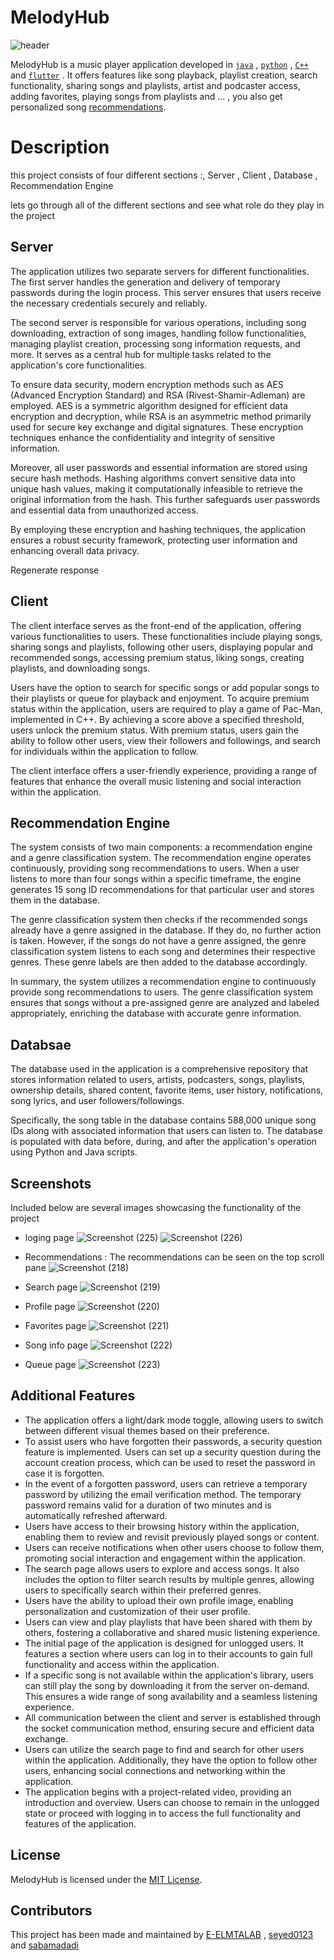 # MelodyHub

![header](https://github.com/bnsreenu/python_for_microscopists/assets/117757969/1d4d9ddb-7cf3-4fbd-b70c-8c1f0e65ae18)


MelodyHub is a music player application developed in [`java`](https://www.java.com/en/download/help/whatis_java.html) , [`python`](https://www.python.org/doc/essays/blurb/) , [`C++`](https://sefiks.com/2018/08/06/deep-face-recognition-with-keras/) and [`flutter`](https://sefiks.com/2018/08/06/deep-face-recognition-with-keras/) . It offers features like song playback, playlist creation, search functionality, sharing songs and playlists, artist and podcaster access, adding favorites, playing songs from playlists and ... ,  you also get personalized song [recommendations](https://sefiks.com/2018/08/06/deep-face-recognition-with-keras/).


# Description

this project consists of four different sections :, 
 Server , Client , Database , Recommendation Engine 
 

 lets go through all of the different sections and see what role do they play in the project 

## Server

The application utilizes two separate servers for different functionalities. The first server handles the generation and delivery of temporary passwords during the login process. This server ensures that users receive the necessary credentials securely and reliably.

The second server is responsible for various operations, including song downloading, extraction of song images, handling follow functionalities, managing playlist creation, processing song information requests, and more. It serves as a central hub for multiple tasks related to the application's core functionalities.

To ensure data security, modern encryption methods such as AES (Advanced Encryption Standard) and RSA (Rivest-Shamir-Adleman) are employed. AES is a symmetric algorithm designed for efficient data encryption and decryption, while RSA is an asymmetric method primarily used for secure key exchange and digital signatures. These encryption techniques enhance the confidentiality and integrity of sensitive information.

Moreover, all user passwords and essential information are stored using secure hash methods. Hashing algorithms convert sensitive data into unique hash values, making it computationally infeasible to retrieve the original information from the hash. This further safeguards user passwords and essential data from unauthorized access.

By employing these encryption and hashing techniques, the application ensures a robust security framework, protecting user information and enhancing overall data privacy.






Regenerate response
## Client

The client interface serves as the front-end of the application, offering various functionalities to users. These functionalities include playing songs, sharing songs and playlists, following other users, displaying popular and recommended songs, accessing premium status, liking songs, creating playlists, and downloading songs.

Users have the option to search for specific songs or add popular songs to their playlists or queue for playback and enjoyment. To acquire premium status within the application, users are required to play a game of Pac-Man, implemented in C++. By achieving a score above a specified threshold, users unlock the premium status. With premium status, users gain the ability to follow other users, view their followers and followings, and search for individuals within the application to follow.

The client interface offers a user-friendly experience, providing a range of features that enhance the overall music listening and social interaction within the application.

## Recommendation Engine
The system consists of two main components: a recommendation engine and a genre classification system. The recommendation engine operates continuously, providing song recommendations to users. When a user listens to more than four songs within a specific timeframe, the engine generates 15 song ID recommendations for that particular user and stores them in the database.

The genre classification system then checks if the recommended songs already have a genre assigned in the database. If they do, no further action is taken. However, if the songs do not have a genre assigned, the genre classification system listens to each song and determines their respective genres. These genre labels are then added to the database accordingly.

In summary, the system utilizes a recommendation engine to continuously provide song recommendations to users. The genre classification system ensures that songs without a pre-assigned genre are analyzed and labeled appropriately, enriching the database with accurate genre information.


## Databsae

The database used in the application is a comprehensive repository that stores information related to users, artists, podcasters, songs, playlists, ownership details, shared content, favorite items, user history, notifications, song lyrics, and user followers/followings.

Specifically, the song table in the database contains 588,000 unique song IDs along with associated information that users can listen to. The database is populated with data before, during, and after the application's operation using Python and Java scripts.


## Screenshots
Included below are several images showcasing the functionality  of the project

- loging page
![Screenshot (225)](https://github.com/bnsreenu/python_for_microscopists/assets/117757969/1ce3ae44-acdc-4167-99c6-b5484c4f6bb2)
![Screenshot (226)](https://github.com/bnsreenu/python_for_microscopists/assets/117757969/89156170-9a45-4cfe-9476-7bd5809542ed)

- Recommendations : The recommendations can be seen on the top scroll pane
![Screenshot (218)](https://github.com/bnsreenu/python_for_microscopists/assets/117757969/60f6be16-33ca-4b55-b61b-5192f76a006b)

- Search page
![Screenshot (219)](https://github.com/bnsreenu/python_for_microscopists/assets/117757969/aa3fb246-e173-44a8-8c78-0f31bd733d50)
- Profile page
![Screenshot (220)](https://github.com/bnsreenu/python_for_microscopists/assets/117757969/e8ebca76-3e99-47b1-a86c-f6860fc6fb91)

- Favorites page
![Screenshot (221)](https://github.com/bnsreenu/python_for_microscopists/assets/117757969/1990955f-ff82-4e79-85ea-4743630107f5)

- Song info page
![Screenshot (222)](https://github.com/bnsreenu/python_for_microscopists/assets/117757969/2d04b2ba-2ff2-423f-9598-b9c097717e6b)

- Queue page
![Screenshot (223)](https://github.com/bnsreenu/python_for_microscopists/assets/117757969/203cc911-c65d-4f3c-87cc-07f704aff0d3)


## Additional Features


- The application offers a light/dark mode toggle, allowing users to switch between different visual themes based on their preference.
- To assist users who have forgotten their passwords, a security question feature is implemented. Users can set up a security question during the account creation process, which can be used to reset the password in case it is forgotten.
- In the event of a forgotten password, users can retrieve a temporary password by utilizing the email verification method. The temporary password remains valid for a duration of two minutes and is automatically refreshed afterward.
- Users have access to their browsing history within the application, enabling them to review and revisit previously played songs or content.
- Users can receive notifications when other users choose to follow them, promoting social interaction and engagement within the application.
- The search page allows users to explore and access songs. It also includes the option to filter search results by multiple genres, allowing users to specifically search within their preferred genres.
- Users have the ability to upload their own profile image, enabling personalization and customization of their user profile.
- Users can view and play playlists that have been shared with them by others, fostering a collaborative and shared music listening experience.
- The initial page of the application is designed for unlogged users. It features a section where users can log in to their accounts to gain full functionality and access within the application.
- If a specific song is not available within the application's library, users can still play the song by downloading it from the server on-demand. This ensures a wide range of song availability and a seamless listening experience.
- All communication between the client and server is established through the socket communication method, ensuring secure and efficient data exchange.
- Users can utilize the search page to find and search for other users within the application. Additionally, they have the option to follow other users, enhancing social connections and networking within the application.
- The application begins with a project-related video, providing an introduction and overview. Users can choose to remain in the unlogged state or proceed with logging in to access the full functionality and features of the application.


## License

MelodyHub is licensed under the [MIT License](/LICENSE).


## Contributors

This project has been made and maintained by [E-ELMTALAB](https://github.com/E-ELMTALAB) , [seyed0123](https://github.com/seyed0123)  and [sabamadadi](https://github.com/sabamadadi)




